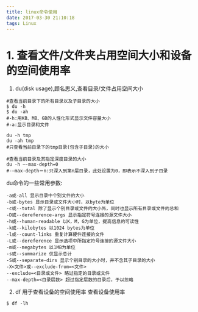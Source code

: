 ```yaml
---
title: linux命令使用
date: 2017-03-30 21:10:18
tags: Linux
---
```

# 1. 查看文件/文件夹占用空间大小和设备的空间使用率
1. du(disk usage),顾名思义,查看目录/文件占用空间大小
<!--More-->
```
#查看当前目录下的所有目录以及子目录的大小
$ du -h
$ du -ah
#-h:用KB、MB、GB的人性化形式显示文件容量大小
#-a:显示目录和文件

du -h tmp
du -ah tmp
#只查看当前目录下的tmp目录(包含子目录)的大小

#查看当前目录及其指定深度目录的大小
du -h –-max-depth=0
#-–max-depth＝n:只深入到第n层目录，此处设置为0，即表示不深入到子目录
```
du命令的一些常用参数:
```
-a或-all 显示目录中个别文件的大小
-b或-bytes 显示目录或文件大小时，以byte为单位
-c或--total 除了显示个别目录或文件的大小外，同时也显示所有目录或文件的总和
-D或--dereference-args 显示指定符号连接的源文件大小
-h或--human-readable 以K，M，G为单位，提高信息的可读性
-k或--kilobytes 以1024 bytes为单位
-l或--count-links 重复计算硬件连接的文件
-L或--dereference 显示选项中所指定符号连接的源文件大小
-m或--megabytes 以1MB为单位
-s或--summarize 仅显示总计
-S或--separate-dirs 显示个别目录的大小时，并不含其子目录的大小
-X<文件>或--exclude-from=<文件>
--exclude=<目录或文件> 略过指定的目录或文件
--max-depth=<目录层数> 超过指定层数的目录后，予以忽略
```
2. df 用于查看设备的空间使用率
查看设备使用率
```
$ df -lh    
```